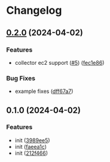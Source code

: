 # Changelog

## [0.2.0](https://github.com/miggo-io/terraform-aws-miggo-deployment/compare/v0.1.0...v0.2.0) (2024-04-02)


### Features

* collector ec2 support ([#5](https://github.com/miggo-io/terraform-aws-miggo-deployment/issues/5)) ([fec1e86](https://github.com/miggo-io/terraform-aws-miggo-deployment/commit/fec1e860bc33228074e83281bc0c642c5fe4f5a1))


### Bug Fixes

* example fixes ([dff67a7](https://github.com/miggo-io/terraform-aws-miggo-deployment/commit/dff67a7bd00630b173fc620f6e26a956d19d92a4))

## 0.1.0 (2024-04-02)


### Features

* init ([3989ee5](https://github.com/miggo-io/terraform-aws-miggo-deployment/commit/3989ee559eeacebe9e8d803db38773da3cc122cc))
* init ([faeea1c](https://github.com/miggo-io/terraform-aws-miggo-deployment/commit/faeea1c863fff7db3c789d864384156067072129))
* init ([212f466](https://github.com/miggo-io/terraform-aws-miggo-deployment/commit/212f466cf8ae3749a6ce1114d18324d1208fb763))

